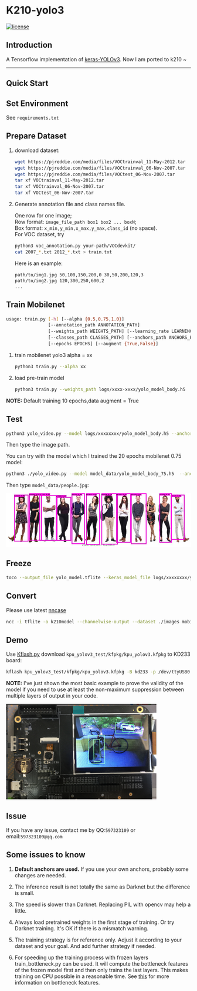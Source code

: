 # K210-yolo3

[![license](https://img.shields.io/github/license/mashape/apistatus.svg)](LICENSE)

## Introduction

A Tensorflow implementation of [keras-YOLOv3](https://github.com/qqwweee/keras-yolo3). Now I am ported to k210 ~

---

## Quick Start

## Set Environment

See `requirements.txt`

## Prepare Dataset

1.  download dataset:

    ```sh
    wget https://pjreddie.com/media/files/VOCtrainval_11-May-2012.tar
    wget https://pjreddie.com/media/files/VOCtrainval_06-Nov-2007.tar
    wget https://pjreddie.com/media/files/VOCtest_06-Nov-2007.tar
    tar xf VOCtrainval_11-May-2012.tar
    tar xf VOCtrainval_06-Nov-2007.tar
    tar xf VOCtest_06-Nov-2007.tar
    ```

2.  Generate annotation file and class names file.  

    One row for one image;  
    Row format: `image_file_path box1 box2 ... boxN`;  
    Box format: `x_min,y_min,x_max,y_max,class_id` (no space).  
    For VOC dataset, try 
    
    ```sh
    python3 voc_annotation.py your-path/VOCdevkit/
    cat 2007_*.txt 2012_*.txt > train.txt
    ```  
    
    Here is an example:
    
    ```
    path/to/img1.jpg 50,100,150,200,0 30,50,200,120,3
    path/to/img2.jpg 120,300,250,600,2
    ...
    ```

## Train Mobilenet 

```sh
usage: train.py [-h] [--alpha {0.5,0.75,1.0}]
                [--annotation_path ANNOTATION_PATH]
                [--weights_path WEIGHTS_PATH] [--learning_rate LEARNING_RATE]
                [--classes_path CLASSES_PATH] [--anchors_path ANCHORS_PATH]
                [--epochs EPOCHS] [--augment {True,False}]
```

1.  train mobilenet yolo3 alpha = xx

    ```sh
    python3 train.py --alpha xx
    ```

2. load pre-train model

   ```sh
   python3 train.py --weights_path logs/xxxx-xxxx/yolo_model_body.h5
   ```
    
**NOTE:** Default training 10 epochs,data augment = True 

## Test

```sh
python3 yolo_video.py --model logs/xxxxxxxx/yolo_model_body.h5 --anchors model_data/tiny_yolo_anchors.txt --classes model_data/voc_classes.txt --image
```

Then type the image path.

You can try with the model which I trained the 20 epochs mobilenet 0.75 model:

```sh
python3 ./yolo_video.py --model model_data/yolo_model_body_75.h5  --anchors model_data/tiny_yolo_anchors.txt --classes model_data/voc_classes.txt --image
```

Then type `model_data/people.jpg`:

![](model_data/people_res.jpg)

## Freeze

```sh
toco --output_file yolo_model.tflite --keras_model_file logs/xxxxxxxx/yolo_model_body.h5
```


## Convert

Please use latest [nncase](https://github.com/kendryte/nncase)
```sh
ncc -i tflite -o k210model --channelwise-output --dataset ./images mobile_yolo.tflite ./yolo.kmodel
```


## Demo

Use [Kflash.py](https://github.com/kendryte/kflash.py) download `kpu_yolov3_test/kfpkg/kpu_yolov3.kfpkg` to KD233 board:

```sh
kflash kpu_yolov3_test/kfpkg/kpu_yolov3.kfpkg -B kd233 -p /dev/ttyUSB0 -b 2000000 -t
```

**NOTE:** I've just shown the most basic example to prove the validity of the model if you need to use at least the non-maximum suppression between multiple layers of output in your code.

![](model_data/k210_res.png)

## Issue

If you have any issue, contact me by QQ:`597323109` or email:`597323109@qq.com`

## Some issues to know

1. **Default anchors are used.** If you use your own anchors, probably some changes are needed.

2. The inference result is not totally the same as Darknet but the difference is small.

3. The speed is slower than Darknet. Replacing PIL with opencv may help a little.

4. Always load pretrained weights in the first stage of training. Or try Darknet training. It's OK if there is a mismatch warning.

5. The training strategy is for reference only. Adjust it according to your dataset and your goal. And add further strategy if needed.

6. For speeding up the training process with frozen layers train_bottleneck.py can be used. It will compute the bottleneck features of the frozen model first and then only trains the last layers. This makes training on CPU possible in a reasonable time. See [this](https://blog.keras.io/building-powerful-image-classification-models-using-very-little-data.html) for more information on bottleneck features.



